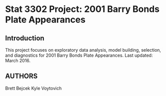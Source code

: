 # Stat 3302 Project: 2001 Barry Bonds Plate Appearances

Introduction
------------

This project focuses on exploratory data analysis, model building, selection, and diagnostics for 2001 Barry Bonds Plate Appearances. Last updated: March 2016.

AUTHORS
-------
Brett Bejcek
Kyle Voytovich

